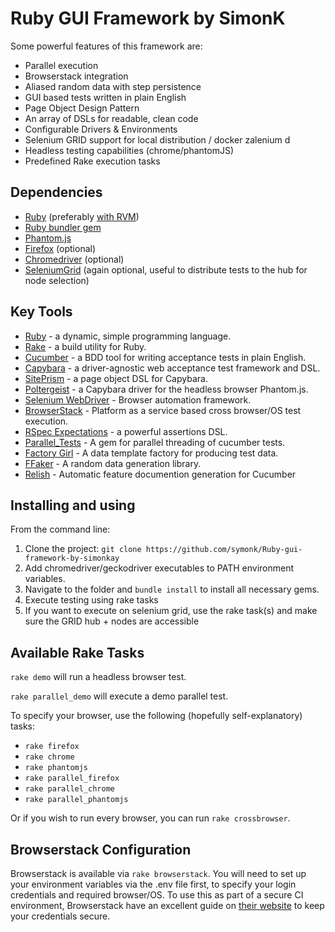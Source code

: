 Ruby GUI Framework by SimonK
==================================

Some powerful features of this framework are:
- Parallel execution
- Browserstack integration
- Aliased random data with step persistence
- GUI based tests written in plain English
- Page Object Design Pattern
- An array of DSLs for readable, clean code
- Configurable Drivers & Environments
- Selenium GRID support for local distribution / docker zalenium d
- Headless testing capabilities (chrome/phantomJS)
- Predefined Rake execution tasks

Dependencies
------------
- [Ruby](https://www.ruby-lang.org/en/documentation/installation/) (preferably [with RVM](https://rvm.io/))
- [Ruby bundler gem](http://bundler.io/)
- [Phantom.js](http://phantomjs.org/download.html)
- [Firefox](https://www.mozilla.org/en-US/firefox/new/) (optional)
- [Chromedriver](http://chromedriver.storage.googleapis.com/index.html) (optional)
- [SeleniumGrid](http://www.seleniumhq.org/projects/grid/) (again optional, useful to distribute tests to the hub for node selection)

Key Tools
---------

- [Ruby](https://www.ruby-lang.org/en/) - a dynamic, simple programming language.
- [Rake](http://rake.rubyforge.org/) - a build utility for Ruby.
- [Cucumber](https://cucumber.io/) - a BDD tool for writing acceptance tests in plain English.
- [Capybara](http://jnicklas.github.io/capybara/) - a driver-agnostic web acceptance test framework and DSL.
- [SitePrism](https://github.com/natritmeyer/site_prism) - a page object DSL for Capybara.
- [Poltergeist](https://github.com/teampoltergeist/poltergeist) - a Capybara driver for the headless browser Phantom.js.
- [Selenium WebDriver](http://docs.seleniumhq.org/) - Browser automation framework.
- [BrowserStack](https://www.browserstack.com/) - Platform as a service based cross browser/OS test execution.
- [RSpec Expectations](https://relishapp.com/rspec/rspec-expectations/docs) - a powerful assertions DSL.
- [Parallel_Tests](https://github.com/grosser/parallel_tests) - A gem for parallel threading of cucumber tests.
- [Factory Girl](https://github.com/thoughtbot/factory_girl) - A data template factory for producing test data.
- [FFaker](https://github.com/ffaker/ffaker) - A random data generation library.
- [Relish](https://relishapp.com/) - Automatic feature documention generation for Cucumber

Installing and using
--------------------
From the command line:

1. Clone the project: `git clone https://github.com/symonk/Ruby-gui-framework-by-simonkay`
2. Add chromedriver/geckodriver executables to PATH environment variables.
3. Navigate to the folder and `bundle install` to install all necessary gems.
4. Execute testing using rake tasks
5. If you want to execute on selenium grid, use the rake task(s) and make sure the GRID hub + nodes are accessible

Available Rake Tasks
--------------------

`rake demo` will run a headless browser test.

`rake parallel_demo` will execute a demo parallel test.

To specify your browser, use the following (hopefully self-explanatory) tasks:

- `rake firefox`
- `rake chrome`
- `rake phantomjs`
- `rake parallel_firefox`
- `rake parallel_chrome`
- `rake parallel_phantomjs`

Or if you wish to run every browser, you can run `rake crossbrowser`.

Browserstack Configuration
--------------------------

Browserstack is available via `rake browserstack`. You will need to set up your environment variables via the .env file first, to specify your login credentials and required browser/OS. To use this as part of a secure CI environment, Browserstack have an excellent guide on [their website](https://www.browserstack.com/automate/continuous-integration) to keep your credentials secure.
